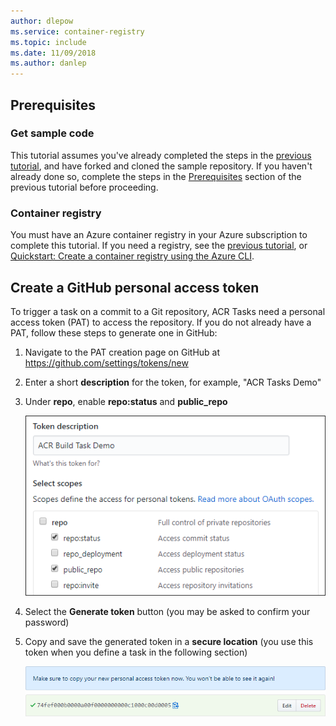 ```yaml
---
author: dlepow
ms.service: container-registry
ms.topic: include
ms.date: 11/09/2018
ms.author: danlep
---
```

## Prerequisites

### Get sample code

This tutorial assumes you've already completed the steps in the [previous tutorial](../articles/container-registry/container-registry-tutorial-quick-task.md), and have forked and cloned the sample repository. If you haven't already done so, complete the steps in the [Prerequisites](../articles/container-registry/container-registry-tutorial-quick-task.md#prerequisites) section of the previous tutorial before proceeding.

### Container registry

You must have an Azure container registry in your Azure subscription to complete this tutorial. If you need a registry, see the [previous tutorial](../articles/container-registry/container-registry-tutorial-quick-task.md), or [Quickstart: Create a container registry using the Azure CLI](../articles/container-registry/container-registry-get-started-azure-cli.md).

## Create a GitHub personal access token

To trigger a task on a commit to a Git repository, ACR Tasks need a personal access token (PAT) to access the repository. If you do not already have a PAT, follow these steps to generate one in GitHub:

1. Navigate to the PAT creation page on GitHub at https://github.com/settings/tokens/new
1. Enter a short **description** for the token, for example, "ACR Tasks Demo"
1. Under **repo**, enable **repo:status** and **public_repo**

   ![Screenshot of the Personal Access Token generation page in GitHub][build-task-01-new-token]

1. Select the **Generate token** button (you may be asked to confirm your password)
1. Copy and save the generated token in a **secure location** (you use this token when you define a task in the following section)

   ![Screenshot of the generated Personal Access Token in GitHub][build-task-02-generated-token]

<!-- Images -->
[build-task-01-new-token]: ./media/container-registry-task-tutorial-prereq/build-task-01-new-token.png
[build-task-02-generated-token]: ./media/container-registry-task-tutorial-prereq/build-task-02-generated-token.png
